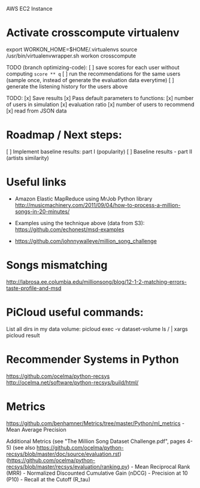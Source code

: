 AWS EC2 Instance

# Activate crosscompute virtualenv
export WORKON_HOME=$HOME/.virtualenvs
source /usr/bin/virtualenvwrapper.sh
workon crosscompute

TODO (branch optimizing-code):
[ ] save scores for each user without computing `score ** q`
[ ] run the recommendations for the same users
    (sample once, instead of generate the evaluation data everytime)
[ ] generate the listening history for the users above



TODO:
[x] Save results
[x] Pass default parameters to functions:
    [x] number of users in simulation
    [x] evaluation ratio
    [x] number of users to recommend
    [x] read from JSON data


Roadmap / Next steps:
=====================
[ ] Implement baseline results: part I (popularity)
[ ] Baseline results - part II (artists similarity)


Useful links
============
- Amazon Elastic MapReduce using MrJob Python library
  http://musicmachinery.com/2011/09/04/how-to-process-a-million-songs-in-20-minutes/

- Examples using the technique above (data from S3):
  https://github.com/echonest/msd-examples

- https://github.com/johnnywalleye/million_song_challenge


Songs mismatching
=================
http://labrosa.ee.columbia.edu/millionsong/blog/12-1-2-matching-errors-taste-profile-and-msd


PiCloud useful commands:
========================
List all dirs in my data volume:
picloud exec -v dataset-volume ls / | xargs picloud result


Recommender Systems in Python
=============================

https://github.com/ocelma/python-recsys
http://ocelma.net/software/python-recsys/build/html/


Metrics
=======

https://github.com/benhamner/Metrics/tree/master/Python/ml_metrics
    - Mean Average Precision

Additional Metrics
(see "The Million Song Dataset Challenge.pdf", pages 4-5)
(see also https://github.com/ocelma/python-recsys/blob/master/doc/source/evaluation.rst)
(https://github.com/ocelma/python-recsys/blob/master/recsys/evaluation/ranking.py)
    - Mean Reciprocal Rank (MRR)
    - Normalized Discounted Cumulative Gain (nDCG)
    - Precision at 10 (P10)
    - Recall at the Cutoff (R_tau)
